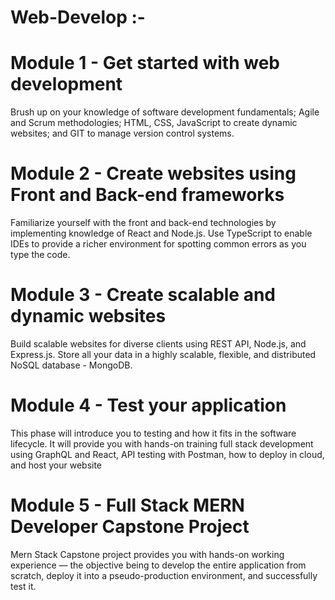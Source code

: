 # Web-Develop :-

# Module 1 - Get started with web development
Brush up on your knowledge of software development fundamentals; Agile and Scrum methodologies; HTML, CSS, JavaScript to create dynamic websites; and GIT to manage version control systems.

# Module 2 - Create websites using Front and Back-end frameworks
Familiarize yourself with the front and back-end technologies by implementing knowledge of React and Node.js. Use TypeScript to enable IDEs to provide a richer environment for spotting common errors as you type the code.

# Module 3 - Create scalable and dynamic websites
Build scalable websites for diverse clients using REST API, Node.js, and Express.js. Store all your data in a highly scalable, flexible, and distributed NoSQL database - MongoDB.

# Module 4 - Test your application
This phase will introduce you to testing and how it fits in the software lifecycle. It will provide you with hands-on training full stack development using GraphQL and React, API testing with Postman, how to deploy in cloud, and host your website

# Module 5 - Full Stack MERN Developer Capstone Project
Mern Stack Capstone project provides you with hands-on working experience — the objective being to develop the entire application from scratch, deploy it into a pseudo-production environment, and successfully test it.
